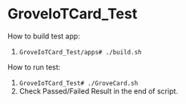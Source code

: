 # GroveIoTCard_Test
How to build test app:
1. ```GroveIoTCard_Test/apps# ./build.sh ```

How to run test:
1. ```GroveIoTCard_Test# ./GroveCard.sh```
2. Check Passed/Failed Result in the end of script.

